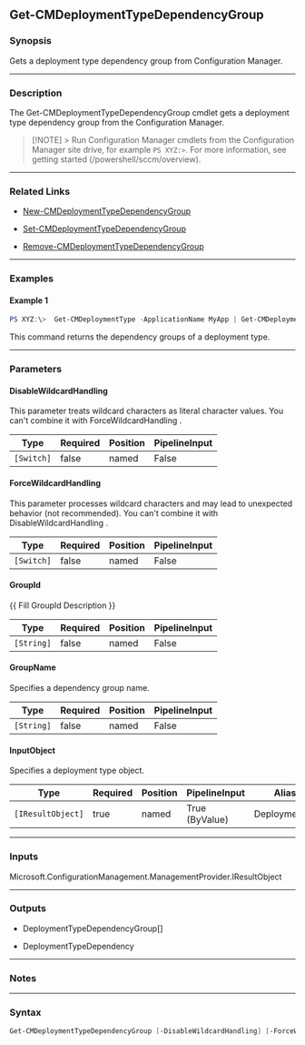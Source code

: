 Get-CMDeploymentTypeDependencyGroup
-----------------------------------




### Synopsis
Gets a deployment type dependency group from Configuration Manager.



---


### Description

The Get-CMDeploymentTypeDependencyGroup cmdlet gets a deployment type dependency group from the Configuration Manager.



> [!NOTE] > Run Configuration Manager cmdlets from the Configuration Manager site drive, for example `PS XYZ:>`. For more information, see getting started (/powershell/sccm/overview).



---


### Related Links
* [New-CMDeploymentTypeDependencyGroup](New-CMDeploymentTypeDependencyGroup)



* [Set-CMDeploymentTypeDependencyGroup](Set-CMDeploymentTypeDependencyGroup)



* [Remove-CMDeploymentTypeDependencyGroup](Remove-CMDeploymentTypeDependencyGroup)





---


### Examples
#### Example 1
```PowerShell
PS XYZ:\>  Get-CMDeploymentType -ApplicationName MyApp | Get-CMDeploymentTypeDependencyGroup
```
This command returns the dependency groups of a deployment type.


---


### Parameters
#### **DisableWildcardHandling**

This parameter treats wildcard characters as literal character values. You can't combine it with ForceWildcardHandling .






|Type      |Required|Position|PipelineInput|
|----------|--------|--------|-------------|
|`[Switch]`|false   |named   |False        |



#### **ForceWildcardHandling**

This parameter processes wildcard characters and may lead to unexpected behavior (not recommended). You can't combine it with DisableWildcardHandling .






|Type      |Required|Position|PipelineInput|
|----------|--------|--------|-------------|
|`[Switch]`|false   |named   |False        |



#### **GroupId**

{{ Fill GroupId Description }}






|Type      |Required|Position|PipelineInput|
|----------|--------|--------|-------------|
|`[String]`|false   |named   |False        |



#### **GroupName**

Specifies a dependency group name.






|Type      |Required|Position|PipelineInput|
|----------|--------|--------|-------------|
|`[String]`|false   |named   |False        |



#### **InputObject**

Specifies a deployment type object.






|Type             |Required|Position|PipelineInput |Aliases       |
|-----------------|--------|--------|--------------|--------------|
|`[IResultObject]`|true    |named   |True (ByValue)|DeploymentType|





---


### Inputs
Microsoft.ConfigurationManagement.ManagementProvider.IResultObject





---


### Outputs
* DeploymentTypeDependencyGroup[]


* DeploymentTypeDependency






---


### Notes




---


### Syntax
```PowerShell
Get-CMDeploymentTypeDependencyGroup [-DisableWildcardHandling] [-ForceWildcardHandling] [-GroupId <String>] [-GroupName <String>] -InputObject <IResultObject> [<CommonParameters>]
```

